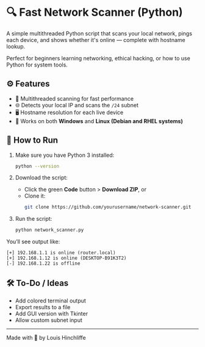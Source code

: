 # 🔍 Fast Network Scanner (Python)

A simple multithreaded Python script that scans your local network, pings each device, and shows whether it's online — complete with hostname lookup.

Perfect for beginners learning networking, ethical hacking, or how to use Python for system tools.

## ⚙️ Features

- 🔄 Multithreaded scanning for fast performance  
- 🌐 Detects your local IP and scans the `/24` subnet  
- 🖥️ Hostname resolution for each live device  
- 🧠 Works on both **Windows** and **Linux (Debian and RHEL systems)**

## 🚀 How to Run

1. Make sure you have Python 3 installed:
   ```bash
   python --version
   ```

2. Download the script:
   - Click the green **Code** button > **Download ZIP**, or  
   - Clone it:
     ```bash
     git clone https://github.com/yourusername/network-scanner.git
     ```

3. Run the script:
   ```bash
   python network_scanner.py
   ```

You’ll see output like:
```
[+] 192.168.1.1 is online (router.local)
[+] 192.168.1.12 is online (DESKTOP-B91K3T2)
[-] 192.168.1.22 is offline
```

## 🛠️ To-Do / Ideas

- Add colored terminal output
- Export results to a file
- Add GUI version with Tkinter
- Allow custom subnet input


---

Made with 💙 by Louis Hinchliffe
